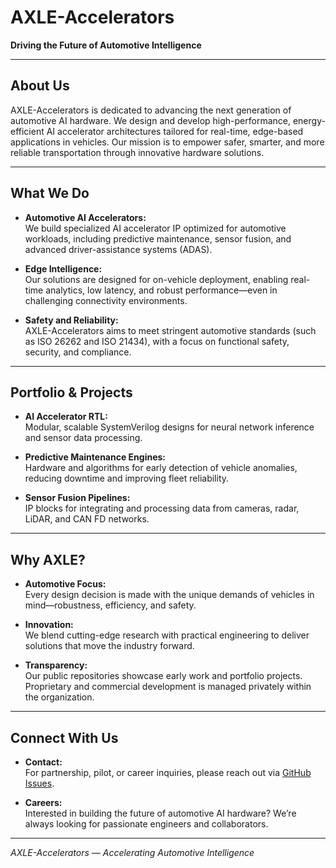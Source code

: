 # AXLE-Accelerators

**Driving the Future of Automotive Intelligence**

---

## About Us

AXLE-Accelerators is dedicated to advancing the next generation of automotive AI hardware. We design and develop high-performance, energy-efficient AI accelerator architectures tailored for real-time, edge-based applications in vehicles. Our mission is to empower safer, smarter, and more reliable transportation through innovative hardware solutions.

---

## What We Do

- **Automotive AI Accelerators:**  
  We build specialized AI accelerator IP optimized for automotive workloads, including predictive maintenance, sensor fusion, and advanced driver-assistance systems (ADAS).

- **Edge Intelligence:**  
  Our solutions are designed for on-vehicle deployment, enabling real-time analytics, low latency, and robust performance—even in challenging connectivity environments.

- **Safety and Reliability:**  
  AXLE-Accelerators aims to meet stringent automotive standards (such as ISO 26262 and ISO 21434), with a focus on functional safety, security, and compliance.

---

## Portfolio & Projects

- **AI Accelerator RTL:**  
  Modular, scalable SystemVerilog designs for neural network inference and sensor data processing.

- **Predictive Maintenance Engines:**  
  Hardware and algorithms for early detection of vehicle anomalies, reducing downtime and improving fleet reliability.

- **Sensor Fusion Pipelines:**  
  IP blocks for integrating and processing data from cameras, radar, LiDAR, and CAN FD networks.

---

## Why AXLE?

- **Automotive Focus:**  
  Every design decision is made with the unique demands of vehicles in mind—robustness, efficiency, and safety.

- **Innovation:**  
  We blend cutting-edge research with practical engineering to deliver solutions that move the industry forward.

- **Transparency:**  
  Our public repositories showcase early work and portfolio projects. Proprietary and commercial development is managed privately within the organization.

---

## Connect With Us

- **Contact:**  
  For partnership, pilot, or career inquiries, please reach out via [GitHub Issues](https://github.com/AXLE-Accelerators).

- **Careers:**  
  Interested in building the future of automotive AI hardware? We’re always looking for passionate engineers and collaborators.

---

*AXLE-Accelerators — Accelerating Automotive Intelligence*
